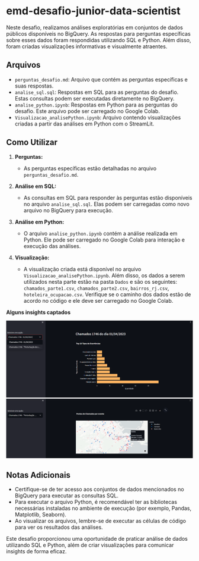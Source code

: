 # emd-desafio-junior-data-scientist


Neste desafio, realizamos análises exploratórias em conjuntos de dados públicos disponíveis no BigQuery. As respostas para perguntas específicas sobre esses dados foram respondidas utilizando SQL e Python. Além disso, foram criadas visualizações informativas e visualmente atraentes.

## Arquivos

- `perguntas_desafio.md`: Arquivo que contém as perguntas específicas e suas respostas.
- `analise_sql.sql`: Respostas em SQL para as perguntas do desafio. Estas consultas podem ser executadas diretamente no BigQuery.
- `analise_python.ipynb`: Respostas em Python para as perguntas do desafio. Este arquivo pode ser carregado no Google Colab.
- `Visualizacao_analisePython.ipynb`: Arquivo  contendo visualizações criadas a partir das análises em Python com o StreamLit.

## Como Utilizar

1. **Perguntas:**
   - As perguntas específicas estão detalhadas no arquivo `perguntas_desafio.md`.

2. **Análise em SQL:**
   - As consultas em SQL para responder às perguntas estão disponíveis no arquivo `analise_sql.sql`. Elas podem ser carregadas como novo arquivo no BigQuery para execução.

3. **Análise em Python:**
   - O arquivo `analise_python.ipynb` contém a análise realizada em Python. Ele pode ser carregado no Google Colab para interação e execução das análises.

4. **Visualização:**
   - A visualização criada está disponível no arquivo `Visualizacao_analisePython.ipynb`. Além disso, os dados a serem utilizados nesta parte estão na pasta `Dados` e são os seguintes: `chamados_parte1.csv`, `chamados_parte2.csv`, `bairros_rj.csv`, `hoteleira_ocupacao.csv`. Verifique se o caminho dos dados estão de acordo no código e ele deve ser carregado no Google Colab.

**Alguns insights captados**

<img src="Captura de tela 2024-02-25 093550.png">

<img src="Captura de tela 2024-02-25 093710.png">


## Notas Adicionais

- Certifique-se de ter acesso aos conjuntos de dados mencionados no BigQuery para executar as consultas SQL.
- Para executar o arquivo Python, é recomendável ter as bibliotecas necessárias instaladas no ambiente de execução (por exemplo, Pandas, Matplotlib, Seaborn).
- Ao visualizar os arquivos, lembre-se de executar as células de código para ver os resultados das análises.

Este desafio proporcionou uma oportunidade de praticar análise de dados utilizando SQL e Python, além de criar visualizações para comunicar insights de forma eficaz.
